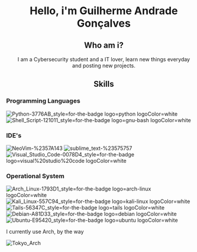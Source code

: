 <div>
        <ul align="center">
                <h1>Hello, i'm Guilherme Andrade Gonçalves</h1>
</div>
                
<div>
        <ul align="center">
                <h2>Who am i?</h2>
                <p>
                        I am a Cybersecurity student and a IT lover, learn new things everyday and posting new projects.
                </p>
</div>

<div>
        <ul align="center">
                <h2>Skills</h2>
</div>

<div>
        <h3>Programming Languages</h3>

![Python-3776AB_style=for-the-badge logo=python logoColor=white](https://github.com/Shinsuki/Shinsuki/assets/160244227/317160e3-8fa9-4e88-a9b7-3f9426de2f9b)
![Shell_Script-121011_style=for-the-badge logo=gnu-bash logoColor=white](https://github.com/Shinsuki/Shinsuki/assets/160244227/d10a7133-b8f9-414f-991a-9da65107daca)
</div>

<div>
        <h3>IDE's</h3>
        
![NeoVim-%2357A143](https://github.com/Shinsuki/Shinsuki/assets/160244227/0dec18ee-faaf-4e32-bcff-fe465e2d1bc2)
![sublime_text-%23575757](https://github.com/Shinsuki/Shinsuki/assets/160244227/684658d7-d54c-4e5e-8f79-ddee5287a9aa)
![Visual_Studio_Code-0078D4_style=for-the-badge logo=visual%20studio%20code logoColor=white](https://github.com/Shinsuki/Shinsuki/assets/160244227/2b7a97da-9461-48d1-9806-d3c15893694b)
</div>
<div>
        <h3>Operational System</h3>
        
![Arch_Linux-1793D1_style=for-the-badge logo=arch-linux logoColor=white](https://github.com/Shinsuki/Shinsuki/assets/160244227/da3ce3be-87fc-4611-82bc-c0199c9cb8da)
![Kali_Linux-557C94_style=for-the-badge logo=kali-linux logoColor=white](https://github.com/Shinsuki/Shinsuki/assets/160244227/b130c9a1-1a3a-4b02-b5d7-cf3d47db5607)
![Tails-56347C_style=for-the-badge logo=tails logoColor=white](https://github.com/Shinsuki/Shinsuki/assets/160244227/d6dd65f9-687a-4bc7-aecc-1ae7bee64153)
![Debian-A81D33_style=for-the-badge logo=debian logoColor=white](https://github.com/Shinsuki/Shinsuki/assets/160244227/8d9ec2b3-5770-41aa-8750-ac85500976f1)
![Ubuntu-E95420_style=for-the-badge logo=ubuntu logoColor=white](https://github.com/Shinsuki/Shinsuki/assets/160244227/811d9c4b-97cc-420b-851b-d1aabe6858b1)
<p>
        I currently use Arch, by the way

![Tokyo_Arch](https://github.com/Shinsuki/Shinsuki/assets/160244227/d9b254ae-845b-4490-ba5b-4af0ad4f312a)
</p>

</div>

